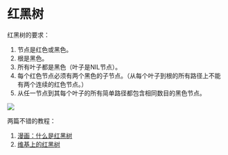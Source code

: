 # 红黑树

<!--
ID: aaeadcbb-e7d5-40d0-8312-8ef42bc32b2e
Status: draft
Date: 2018-07-26T18:37:00
Modified: 2020-05-16T11:21:31
wp_id: 492
-->

红黑树的要求：

1. 节点是红色或黑色。
2. 根是黑色。
3. 所有叶子都是黑色（叶子是NIL节点）。
4. 每个红色节点必须有两个黑色的子节点。（从每个叶子到根的所有路径上不能有两个连续的红色节点。）
5. 从任一节点到其每个叶子的所有简单路径都包含相同数目的黑色节点。

![](https://upload.wikimedia.org/wikipedia/commons/thumb/6/66/Red-black_tree_example.svg/900px-Red-black_tree_example.svg.png)


两篇不错的教程：

1. [漫画：什么是红黑树](https://juejin.im/post/5a27c6946fb9a04509096248)
2. [维基上的红黑树](https://zh.wikipedia.org/wiki/%E7%BA%A2%E9%BB%91%E6%A0%91)